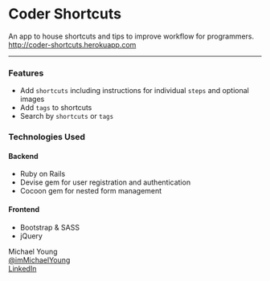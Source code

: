 Coder Shortcuts
===============
An app to house shortcuts and tips to improve workflow for programmers.
<http://coder-shortcuts.herokuapp.com>
***

### Features ###

- Add `shortcuts` including instructions for individual `steps` and optional images
- Add `tags` to shortcuts
- Search by `shortcuts` or `tags`

### Technologies Used ###

#### Backend ####
- Ruby on Rails
- Devise gem for user registration and authentication
- Cocoon gem for nested form management

#### Frontend ####

- Bootstrap & SASS
- jQuery

Michael Young <br />
[@imMichaelYoung](http://www.twitter.com/immichaelyoung/) <br />
[LinkedIn](http://www.linkedin.com/in/michaeljy/) <br />
